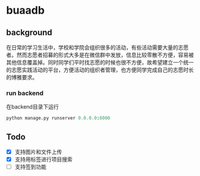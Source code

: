# buaadb

## background
在日常的学习生活中，学校和学院会组织很多的活动，有些活动需要大量的志愿者。然而志愿者招募的形式大多是在微信群中发放，信息比较零散不方便，容易被其他信息覆盖掉。同时同学们平时找志愿的时候也很不方便，故希望建立一个统一的志愿实践活动的平台，方便活动的组织者管理，也方便同学完成自己的志愿时长的博雅要求。



### run backend

在backend目录下运行
```python 
python manage.py runserver 0.0.0.0:8000
```

## Todo
- [x] 支持图片和文件上传
- [x] 支持用标签进行项目搜索
- [ ] 支持签到功能
